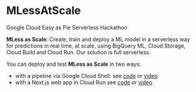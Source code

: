 # MLessAtScale
Google Cloud Easy as Pie Serverless Hackathon


**MLess as Scale**: Create, train and deploy a ML model in a serverless way for predictions in real time, at scale, using BigQuery ML, Cloud Storage, Cloud Build and Cloud Run. Our solution is full serverless.  


You can deploy and test **MLess as Scale** in two ways: 
- with a pipeline via Google Cloud Shell: see [code](https://github.com/seftimie/MLessAtScale/tree/main/pipeline) or [video](https://www.youtube.com/watch?v=-cTKhjzsL-o)
- with a Next.js web app in Cloud Run see [code](https://github.com/seftimie/MLessAtScale/tree/main/app) or [video](https://www.youtube.com/watch?v=FFdn7fN84mU)
  
  
